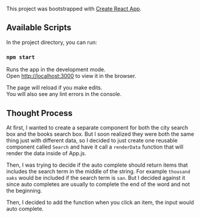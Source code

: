 This project was bootstrapped with [Create React App](https://github.com/facebook/create-react-app).

## Available Scripts

In the project directory, you can run:

### `npm start`

Runs the app in the development mode.<br>
Open [http://localhost:3000](http://localhost:3000) to view it in the browser.

The page will reload if you make edits.<br>
You will also see any lint errors in the console.

## Thought Process

At first, I wanted to create a separate component for both the city search box and the books search box. But I soon realized they were both the same thing just with different data, so I decided to just create one reusable component called `Search` and have it call a `renderData` function that will render the data inside of App.js.

Then, I was trying to decide if the auto complete should return items that includes the search term in the middle of the string. For example `thousand oaks` would be included if the search term is `san`. But I decided against it since auto completes are usually to complete the end of the word and not the beginning.

Then, I decided to add the function when you click an item, the input would auto complete.
